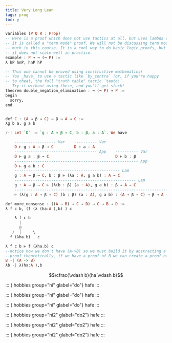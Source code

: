 ```yaml
---
title: Very Long Lean
tags: prog
toc: y
---
```


```hs
variables (P Q R : Prop)
-- Here is a proof which does not use tactics at all, but uses lambda calculus.
-- It is called a "term mode" proof. We will not be discussing term mode
-- much in this course. It is a cool way to do basic logic proofs, but
-- it does not scale well in practice.
example : P → ¬ (¬ P) :=
λ hP hnP, hnP hP

-- This one cannot be proved using constructive mathematics!
-- You _have_ to use a tactic like `by_contra` (or, if you're happy
-- to cheat, the full "truth table" tactic `tauto!`.
-- Try it without using these, and you'll get stuck!
theorem double_negation_elimination : ¬ (¬ P) → P :=
begin
  sorry,
end

```

```hs

def C : (A → β → C) → β → A → C :=
λg b a, g a b

/-! Let `D` := `g : A → β → C, b : β, a : A`. We have

    ------------------ Var    ---------- Var
    D ⊢ g : A → β → C         D ⊢ a : A
    ------------------------------------ App    ---------- Var
    D ⊢ g a : β → C                             D ⊢ b : β
    ------------------------------------------------------ App
    D ⊢ g a b : C
    ---------------------------------------------- Lam
    g : A → β → C, b : β ⊢ (λa : A, g a b) : A → C
    ----------------------------------------------------- Lam
    g : A → β → C ⊢ (λ(b : β) (a : A), g a b) : β → A → C
    --------------------------------------------------------------------- Lam
    ⊢ (λ(g : A → β → C) (b : β) (a : A), g a b) : (A → β → C) → β → A → C -/
```

```hs
def more_nonsense : ((A → B) → C → D) → C → B → D :=
λ f c b, (f (λ (ha:A ),b) ) c

    λ f c b
      |
      @
   /  |     \     
  f (λha.b)   c

λ f c b ⊢ f (λha.b) c 
--notice how we don't have (A->B) so we must build it by abstracting a lambda from B.
--proof theoretically, if we have a proof of B we can create a proof of A implies B.
B -| (A -> B)
λb -| λ(ha:A ),b
```

$$\cfrac{\vdash b}{ha \vdash b}$$

::: {.hobbies group="hi" glabel="do"}
hafe
:::

::: {.hobbies group="hi" glabel="do"}
hafe
:::

::: {.hobbies group="hi" glabel="do"}
hafe
:::

::: {.hobbies group="hi2" glabel="do2"}
hafe
:::

::: {.hobbies group="hi2" glabel="do2"}
hafe
:::

::: {.hobbies group="hi2" glabel="do2"}
hafe
:::